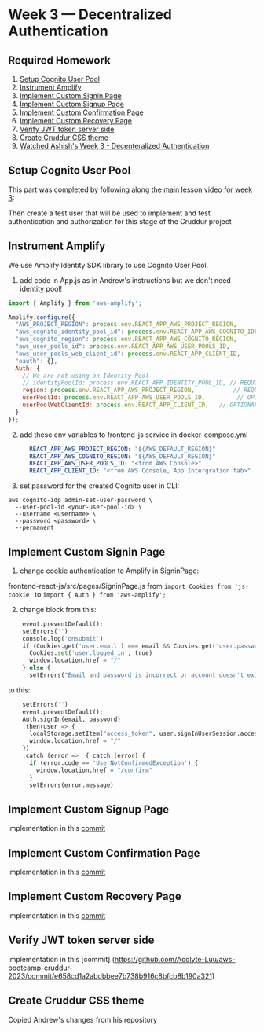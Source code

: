 # Week 3 — Decentralized Authentication

## Required Homework
1. [Setup Cognito User Pool](#setup-cognito-user-pool)
2. [Instrument Amplify](#instrument-amplify)
3. [Implement Custom Signin Page](#implement-custom-signin-page)
4. [Implement Custom Signup Page](#implement-custom-signup-page)
5. [Implement Custom Confirmation Page](#implement-custom-confirmation-page)
6. [Implement Custom Recovery Page](#implement-custom-recovery-page)
7. [Verify JWT token server side](#verify-jwt-token-server-side)
8. [Create Cruddur CSS theme](create-cruddur-css-theme)
9. [Watched Ashish's Week 3 - Decenteralized Authentication](https://www.youtube.com/watch?v=tEJIeII66pY&list=PLBfufR7vyJJ7k25byhRXJldB5AiwgNnWv&index=39)


## Setup Cognito User Pool
This part was completed by following along the [main lesson video for week 3](https://www.youtube.com/watch?v=9obl7rVgzJw&list=PLBfufR7vyJJ7k25byhRXJldB5AiwgNnWv&index=40):

Then create a test user that will be used to implement and test authentication and authorization for this stage of the Cruddur project

## Instrument Amplify
We use Amplify Identity SDK library to use Cognito User Pool.

1. add code in App.js as in Andrew's instructions but we don't need identity pool!
```js
import { Amplify } from 'aws-amplify';

Amplify.configure({
  "AWS_PROJECT_REGION": process.env.REACT_APP_AWS_PROJECT_REGION,
  "aws_cognito_identity_pool_id": process.env.REACT_APP_AWS_COGNITO_IDENTITY_POOL_ID,
  "aws_cognito_region": process.env.REACT_APP_AWS_COGNITO_REGION,
  "aws_user_pools_id": process.env.REACT_APP_AWS_USER_POOLS_ID,
  "aws_user_pools_web_client_id": process.env.REACT_APP_CLIENT_ID,
  "oauth": {},
  Auth: {
    // We are not using an Identity Pool
    // identityPoolId: process.env.REACT_APP_IDENTITY_POOL_ID, // REQUIRED - Amazon Cognito Identity Pool ID
    region: process.env.REACT_APP_AWS_PROJECT_REGION,           // REQUIRED - Amazon Cognito Region
    userPoolId: process.env.REACT_APP_AWS_USER_POOLS_ID,         // OPTIONAL - Amazon Cognito User Pool ID
    userPoolWebClientId: process.env.REACT_APP_CLIENT_ID,   // OPTIONAL - Amazon Cognito Web Client ID (26-char alphanumeric string)
  }
});
```
2. add these env variables to frontend-js service in docker-compose.yml
```yml
      REACT_APP_AWS_PROJECT_REGION: "${AWS_DEFAULT_REGION}"
      REACT_APP_AWS_COGNITO_REGION: "${AWS_DEFAULT_REGION}"
      REACT_APP_AWS_USER_POOLS_ID: "<from AWS Console>"
      REACT_APP_CLIENT_ID: "<from AWS Console, App Intergration tab>"
```
3. set password for the created Cognito user in CLI:
```
aws cognito-idp admin-set-user-password \
  --user-pool-id <your-user-pool-id> \
  --username <username> \
  --password <password> \
  --permanent
```

## Implement Custom Signin Page

1. change cookie authentication to Amplify in SigninPage:

frontend-react-js/src/pages/SigninPage.js from 
```import Cookies from 'js-cookie'```
to
``` import { Auth } from 'aws-amplify'; ```

2. change block from this:
```python
    event.preventDefault();
    setErrors('')
    console.log('onsubmit')
    if (Cookies.get('user.email') === email && Cookies.get('user.password') === password){
      Cookies.set('user.logged_in', true)
      window.location.href = "/"
    } else {
      setErrors("Email and password is incorrect or account doesn't exist")
```
to this:
```python
    setErrors('')
    event.preventDefault();
    Auth.signIn(email, password)
    .then(user => {
      localStorage.setItem("access_token", user.signInUserSession.accessToken.jwtToken)
      window.location.href = "/"
    })
    .catch (error =>  { catch (error) {
      if (error.code == 'UserNotConfirmedException') {
        window.location.href = "/confirm"
      }
      setErrors(error.message)
```

## Implement Custom Signup Page
implementation in this [commit](https://github.com/Acolyte-Luu/aws-bootcamp-cruddur-2023/commit/5f51d387bef37efb49a0470d919bc2df8cd22a24)

## Implement Custom Confirmation Page
implementation in this [commit](https://github.com/Acolyte-Luu/aws-bootcamp-cruddur-2023/commit/5f51d387bef37efb49a0470d919bc2df8cd22a24)

## Implement Custom Recovery Page
implementation in this [commit](https://github.com/Acolyte-Luu/aws-bootcamp-cruddur-2023/commit/5f51d387bef37efb49a0470d919bc2df8cd22a24)

## Verify JWT token server side
implementation in this [commit] (https://github.com/Acolyte-Luu/aws-bootcamp-cruddur-2023/commit/e658cd1a2abdbbee7b738b916c8bfcb8b190a321)


## Create Cruddur CSS theme
Copied Andrew's changes from his repository
